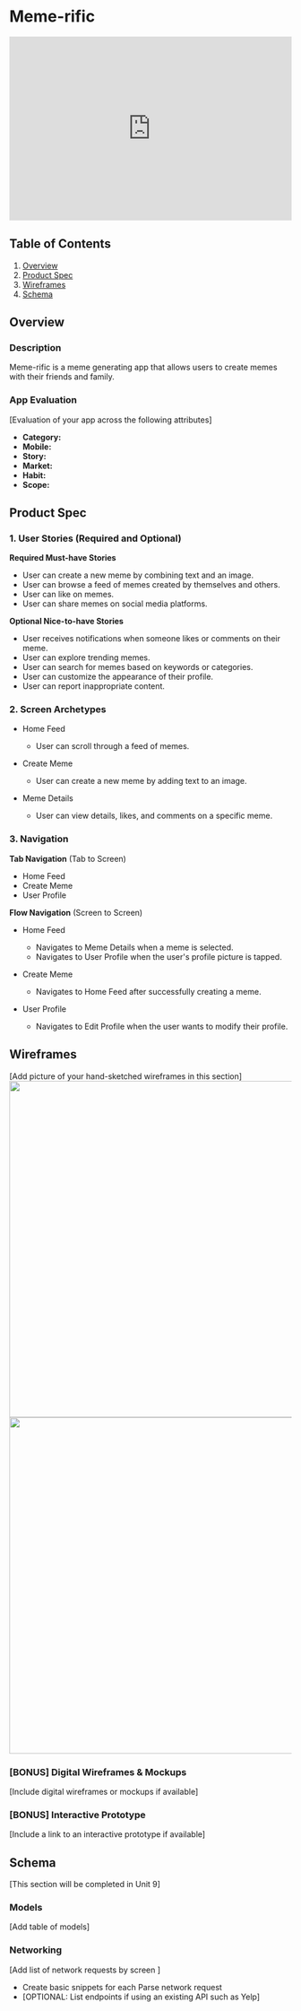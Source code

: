 # Meme-rific

<div style="position: relative; padding-bottom: 65.03401360544217%; height: 0;"><iframe src="https://www.loom.com/embed/159a52d8bd254e73a6699e93b3713dc1?sid=9cc49754-4ffd-440e-a990-a90fa3019015" frameborder="0" webkitallowfullscreen mozallowfullscreen allowfullscreen style="position: absolute; top: 0; left: 0; width: 100%; height: 100%;"></iframe></div>

## Table of Contents

1. [Overview](#Overview)
2. [Product Spec](#Product-Spec)
3. [Wireframes](#Wireframes)
4. [Schema](#Schema)

## Overview

### Description

Meme-rific is a meme generating app that allows users to create memes with their friends and family.

### App Evaluation

[Evaluation of your app across the following attributes]
- **Category:**
- **Mobile:**
- **Story:**
- **Market:**
- **Habit:**
- **Scope:**

## Product Spec

### 1. User Stories (Required and Optional)

**Required Must-have Stories**

- User can create a new meme by combining text and an image.
- User can browse a feed of memes created by themselves and others.
- User can like on memes.
- User can share memes on social media platforms.

**Optional Nice-to-have Stories**

- User receives notifications when someone likes or comments on their meme.
- User can explore trending memes.
- User can search for memes based on keywords or categories.
- User can customize the appearance of their profile.
- User can report inappropriate content.

### 2. Screen Archetypes

- Home Feed
  - User can scroll through a feed of memes.

- Create Meme
  - User can create a new meme by adding text to an image.

- Meme Details
  - User can view details, likes, and comments on a specific meme.

### 3. Navigation

**Tab Navigation** (Tab to Screen)

- Home Feed
- Create Meme
- User Profile

**Flow Navigation** (Screen to Screen)

- Home Feed
  - Navigates to Meme Details when a meme is selected.
  - Navigates to User Profile when the user's profile picture is tapped.

- Create Meme
  - Navigates to Home Feed after successfully creating a meme.

- User Profile
  - Navigates to Edit Profile when the user wants to modify their profile.

## Wireframes

[Add picture of your hand-sketched wireframes in this section]
<img src="image.png" width=600>
<img src="image2.png" width=600>


### [BONUS] Digital Wireframes & Mockups

[Include digital wireframes or mockups if available]

### [BONUS] Interactive Prototype

[Include a link to an interactive prototype if available]

## Schema 

[This section will be completed in Unit 9]

### Models

[Add table of models]

### Networking

[Add list of network requests by screen ]
- Create basic snippets for each Parse network request
- [OPTIONAL: List endpoints if using an existing API such as Yelp]
  
